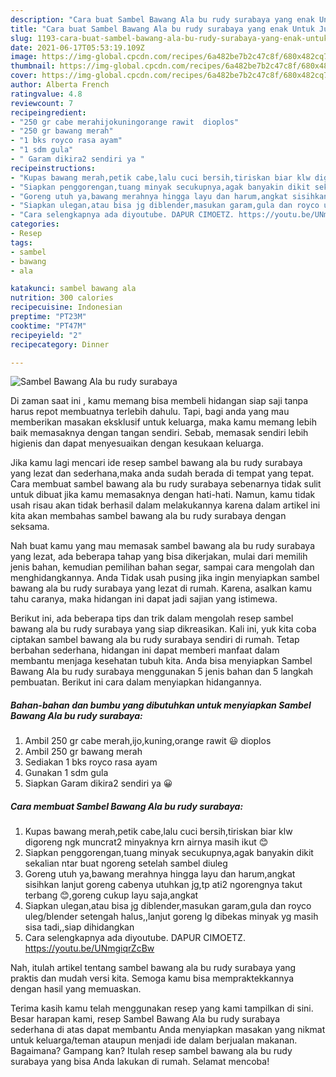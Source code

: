 ```yaml
---
description: "Cara buat Sambel Bawang Ala bu rudy surabaya yang enak Untuk Jualan"
title: "Cara buat Sambel Bawang Ala bu rudy surabaya yang enak Untuk Jualan"
slug: 1193-cara-buat-sambel-bawang-ala-bu-rudy-surabaya-yang-enak-untuk-jualan
date: 2021-06-17T05:53:19.109Z
image: https://img-global.cpcdn.com/recipes/6a482be7b2c47c8f/680x482cq70/sambel-bawang-ala-bu-rudy-surabaya-foto-resep-utama.jpg
thumbnail: https://img-global.cpcdn.com/recipes/6a482be7b2c47c8f/680x482cq70/sambel-bawang-ala-bu-rudy-surabaya-foto-resep-utama.jpg
cover: https://img-global.cpcdn.com/recipes/6a482be7b2c47c8f/680x482cq70/sambel-bawang-ala-bu-rudy-surabaya-foto-resep-utama.jpg
author: Alberta French
ratingvalue: 4.8
reviewcount: 7
recipeingredient:
- "250 gr cabe merahijokuningorange rawit  dioplos"
- "250 gr bawang merah"
- "1 bks royco rasa ayam"
- "1 sdm gula"
- " Garam dikira2 sendiri ya "
recipeinstructions:
- "Kupas bawang merah,petik cabe,lalu cuci bersih,tiriskan biar klw digoreng ngk muncrat2 minyaknya krn airnya masih ikut 😊"
- "Siapkan penggorengan,tuang minyak secukupnya,agak banyakin dikit sekalian ntar buat ngoreng setelah sambel diuleg"
- "Goreng utuh ya,bawang merahnya hingga layu dan harum,angkat sisihkan lanjut goreng cabenya utuhkan jg,tp ati2 ngorengnya takut terbang 😊,goreng cukup layu saja,angkat"
- "Siapkan ulegan,atau bisa jg diblender,masukan garam,gula dan royco uleg/blender setengah halus,,lanjut goreng lg dibekas minyak yg masih sisa tadi,,siap dihidangkan"
- "Cara selengkapnya ada diyoutube. DAPUR CIMOETZ. https://youtu.be/UNmgiqrZcBw"
categories:
- Resep
tags:
- sambel
- bawang
- ala

katakunci: sambel bawang ala 
nutrition: 300 calories
recipecuisine: Indonesian
preptime: "PT23M"
cooktime: "PT47M"
recipeyield: "2"
recipecategory: Dinner

---
```



![Sambel Bawang Ala bu rudy surabaya](https://img-global.cpcdn.com/recipes/6a482be7b2c47c8f/680x482cq70/sambel-bawang-ala-bu-rudy-surabaya-foto-resep-utama.jpg)

Di zaman  saat ini , kamu memang bisa membeli hidangan siap saji tanpa harus repot membuatnya terlebih dahulu. Tapi, bagi anda yang mau memberikan masakan eksklusif untuk keluarga, maka kamu memang lebih baik memasaknya dengan tangan sendiri. Sebab, memasak sendiri lebih higienis dan dapat menyesuaikan dengan kesukaan keluarga.

Jika kamu lagi mencari ide resep sambel bawang ala bu rudy surabaya yang lezat dan sederhana,maka anda sudah berada di tempat yang tepat. Cara membuat sambel bawang ala bu rudy surabaya  sebenarnya tidak sulit untuk dibuat jika kamu memasaknya dengan hati-hati. Namun, kamu tidak usah risau akan tidak berhasil dalam melakukannya 
karena dalam artikel ini kita akan membahas sambel bawang ala bu rudy surabaya dengan seksama.  



Nah buat kamu yang mau memasak sambel bawang ala bu rudy surabaya yang lezat, ada beberapa tahap yang bisa dikerjakan, mulai dari memilih jenis bahan, kemudian pemilihan bahan segar, sampai cara mengolah dan menghidangkannya. Anda Tidak usah pusing jika ingin menyiapkan sambel bawang ala bu rudy surabaya yang lezat di rumah. Karena, asalkan kamu  tahu caranya, maka hidangan ini dapat jadi sajian yang istimewa.

Berikut ini, ada beberapa tips dan trik dalam mengolah resep sambel bawang ala bu rudy surabaya yang siap dikreasikan. Kali ini, yuk kita coba ciptakan sambel bawang ala bu rudy surabaya sendiri di rumah. Tetap berbahan sederhana, hidangan ini dapat memberi manfaat dalam membantu menjaga kesehatan tubuh kita. Anda bisa menyiapkan Sambel Bawang Ala bu rudy surabaya menggunakan 5 jenis bahan dan 5 langkah pembuatan. Berikut ini cara dalam menyiapkan hidangannya.

<!--inarticleads1-->

##### Bahan-bahan dan bumbu yang dibutuhkan untuk menyiapkan Sambel Bawang Ala bu rudy surabaya:

1. Ambil 250 gr cabe merah,ijo,kuning,orange rawit 😃 dioplos
1. Ambil 250 gr bawang merah
1. Sediakan 1 bks royco rasa ayam
1. Gunakan 1 sdm gula
1. Siapkan  Garam dikira2 sendiri ya 😀




<!--inarticleads2-->

##### Cara membuat Sambel Bawang Ala bu rudy surabaya:

1. Kupas bawang merah,petik cabe,lalu cuci bersih,tiriskan biar klw digoreng ngk muncrat2 minyaknya krn airnya masih ikut 😊
1. Siapkan penggorengan,tuang minyak secukupnya,agak banyakin dikit sekalian ntar buat ngoreng setelah sambel diuleg
1. Goreng utuh ya,bawang merahnya hingga layu dan harum,angkat sisihkan lanjut goreng cabenya utuhkan jg,tp ati2 ngorengnya takut terbang 😊,goreng cukup layu saja,angkat
1. Siapkan ulegan,atau bisa jg diblender,masukan garam,gula dan royco uleg/blender setengah halus,,lanjut goreng lg dibekas minyak yg masih sisa tadi,,siap dihidangkan
1. Cara selengkapnya ada diyoutube. DAPUR CIMOETZ. https://youtu.be/UNmgiqrZcBw




Nah, itulah artikel tentang  sambel bawang ala bu rudy surabaya  yang praktis dan mudah versi kita. Semoga kamu bisa mempraktekkannya dengan hasil yang memuaskan. 

Terima kasih kamu telah menggunakan resep yang kami tampilkan di sini. Besar harapan kami, resep  Sambel Bawang Ala bu rudy surabaya sederhana di atas dapat membantu Anda menyiapkan masakan yang nikmat untuk keluarga/teman ataupun menjadi ide dalam berjualan makanan. Bagaimana? Gampang kan? Itulah resep sambel bawang ala bu rudy surabaya yang bisa Anda lakukan di rumah. Selamat mencoba!

